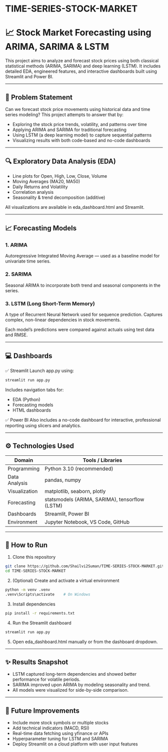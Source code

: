 # TIME-SERIES-STOCK-MARKET

# 📈 Stock Market Forecasting using ARIMA, SARIMA & LSTM

This project aims to analyze and forecast stock prices using both classical statistical methods (ARIMA, SARIMA) and deep learning (LSTM). It includes detailed EDA, engineered features, and interactive dashboards built using Streamlit and Power BI.

---

## 📌 Problem Statement

Can we forecast stock price movements using historical data and time series modeling?
This project attempts to answer that by:

* Exploring the stock price trends, volatility, and patterns over time
* Applying ARIMA and SARIMA for traditional forecasting
* Using LSTM (a deep learning model) to capture sequential patterns
* Visualizing results with both code-based and no-code dashboards

---

## 🔍 Exploratory Data Analysis (EDA)

* Line plots for Open, High, Low, Close, Volume
* Moving Averages (MA20, MA50)
* Daily Returns and Volatility
* Correlation analysis
* Seasonality & trend decomposition (additive)

All visualizations are available in eda\_dashboard.html and Streamlit.

---

## 📈 Forecasting Models

### 1. ARIMA

Autoregressive Integrated Moving Average — used as a baseline model for univariate time series.

### 2. SARIMA

Seasonal ARIMA to incorporate both trend and seasonal components in the series.

### 3. LSTM (Long Short-Term Memory)

A type of Recurrent Neural Network used for sequence prediction. Captures complex, non-linear dependencies in stock movements.

Each model’s predictions were compared against actuals using test data and RMSE.

---

## 💻 Dashboards

✅ Streamlit
Launch app.py using:

```bash
streamlit run app.py
```

Includes navigation tabs for:

* EDA (Python)
* Forecasting models
* HTML dashboards

✅ Power BI
Also includes a no-code dashboard for interactive, professional reporting using slicers and analytics.

---

## ⚙️ Technologies Used

| Domain        | Tools / Libraries                              |
| ------------- | ---------------------------------------------- |
| Programming   | Python 3.10 (recommended)                      |
| Data Analysis | pandas, numpy                                  |
| Visualization | matplotlib, seaborn, plotly                    |
| Forecasting   | statsmodels (ARIMA, SARIMA), tensorflow (LSTM) |
| Dashboards    | Streamlit, Power BI                            |
| Environment   | Jupyter Notebook, VS Code, GitHub              |

---

## 🚀 How to Run

1. Clone this repository

```bash
git clone https://github.com/Shailvi2Suman/TIME-SERIES-STOCK-MARKET.git
cd TIME-SERIES-STOCK-MARKET
```

2. (Optional) Create and activate a virtual environment

```bash
python -m venv .venv
.venv\Scripts\activate    # On Windows
```

3. Install dependencies

```bash
pip install -r requirements.txt
```

4. Run the Streamlit dashboard

```bash
streamlit run app.py
```

5. Open eda\_dashboard.html manually or from the dashboard dropdown.

---

## ✨ Results Snapshot

* LSTM captured long-term dependencies and showed better performance for volatile periods.
* SARIMA improved upon ARIMA by modeling seasonality and trend.
* All models were visualized for side-by-side comparison.

---

## 📌 Future Improvements

* Include more stock symbols or multiple stocks
* Add technical indicators (MACD, RSI)
* Real-time data fetching using yfinance or APIs
* Hyperparameter tuning for LSTM and SARIMA
* Deploy Streamlit on a cloud platform with user input features



